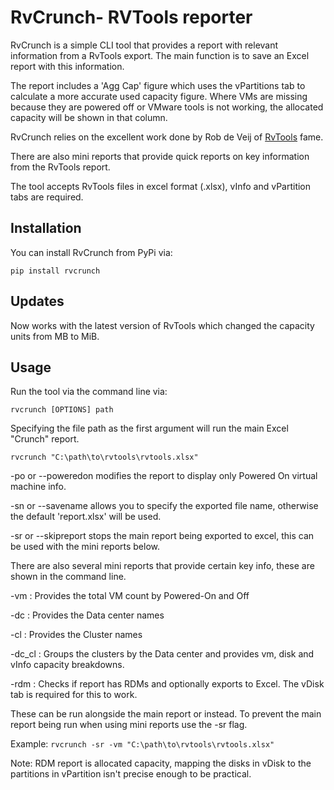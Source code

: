 # RvCrunch- RVTools reporter

RvCrunch is a simple CLI tool that provides a report with relevant information from a RvTools export. The main function is to save an Excel report with this information.

The report includes a 'Agg Cap' figure which uses the vPartitions tab to calculate a more accurate used capacity figure. Where VMs are missing because they are powered off or VMware tools is not working, the allocated capacity will be shown in that column.

RvCrunch relies on the excellent work done by Rob de Veij of [RvTools](https://www.robware.net/rvtools/) fame.

There are also mini reports that provide quick reports on key information from the RvTools report.

The tool accepts RvTools files in excel format (.xlsx), vInfo and vPartition tabs are required.

## Installation

You can install RvCrunch from PyPi via:

`pip install rvcrunch`

## Updates

Now works with the latest version of RvTools which changed the capacity units from MB to MiB.

## Usage

Run the tool via the command line via:

`rvcrunch [OPTIONS] path`

Specifying the file path as the first argument will run the main Excel "Crunch" report.

`rvcrunch "C:\path\to\rvtools\rvtools.xlsx"`

-po or --poweredon modifies the report to display only Powered On virtual machine info.

-sn or --savename allows you to specify the exported file name, otherwise the default 'report.xlsx' will be used.

-sr or --skipreport stops the main report being exported to excel, this can be used with the mini reports below.

There are also several mini reports that provide certain key info, these are shown in the command line.

-vm : Provides the total VM count by Powered-On and Off

-dc : Provides the Data center names

-cl : Provides the Cluster names

-dc_cl : Groups the clusters by the Data center and provides vm, disk and vInfo capacity breakdowns.

-rdm : Checks if report has RDMs and optionally exports to Excel. The vDisk tab is required for this to work.

These can be run alongside the main report or instead. To prevent the main report being run when using mini reports use the -sr flag.

Example:
`rvcrunch -sr -vm "C:\path\to\rvtools\rvtools.xlsx"`

Note: RDM report is allocated capacity, mapping the disks in vDisk to the partitions in vPartition isn't precise enough to be practical.
